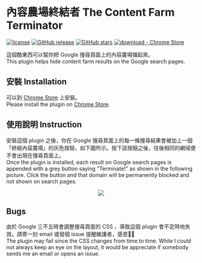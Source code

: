 # 內容農場終結者 The Content Farm Terminator
[![license](https://img.shields.io/badge/license-MIT-blue)](#license) [![GitHub release](https://img.shields.io/github/release/wdzeng/The-Content-Farm-Terminator)](https://gitHub.com/wdzeng/The-Content-Farm-Terminator/releases/) [![GitHub stars](https://img.shields.io/github/stars/wdzeng/The-Content-Farm-Terminator)](#stars) [![download - Chrome Store](https://img.shields.io/badge/download-Chrome_Store-2ea44f)](https://chrome.google.com/webstore/detail/the-content-farm-terminat/chhekpgdckchblnfdelceaigmlfbakgn)

這個酷東西可以幫你把 Google 搜尋頁面上的內容農場擋起來。<br/>
This plugin helps hide content farm results on the Google search pages.

## 安裝 Installation

可以到 [Chrome Store](https://chrome.google.com/webstore/detail/the-content-farm-terminat/chhekpgdckchblnfdelceaigmlfbakgn) 上安裝。<br/>
Please install the plugin on [Chrome Store](https://chrome.google.com/webstore/detail/the-content-farm-terminat/chhekpgdckchblnfdelceaigmlfbakgn).


## 使用說明 Instruction

安裝這個 plugin 之後，你在 Google 搜尋頁面上的每一條搜尋結果會被加上一個「終結內容農場」的灰色按鈕，如下圖所示。按下該按鈕之後，往後相同的網域便不會出現在搜尋頁面上。<br/>
Once the plugin is installed, each result on Google search pages is appended with a grey button saying "Terminate!" as shown in the following picture. Click the button and that domain will be permanently blocked and not shown on search pages.

<p align="center" style="text-align:center; margin-top: 1em"><img src="https://i.imgur.com/IiO6hdc.png"></p>

## Bugs

由於 Google 三不五時會調整搜尋頁面的 CSS ，導致這個 plugin 會不定時地失效。請寄一封 email 或發個 issue 提醒維護者，感恩🙏🙏<br/>
The plugin may fail since the CSS changes from time to time. While I could not always keep an eye on the layout, it would be appreciate if somebody sends me an email or opens an issue.
